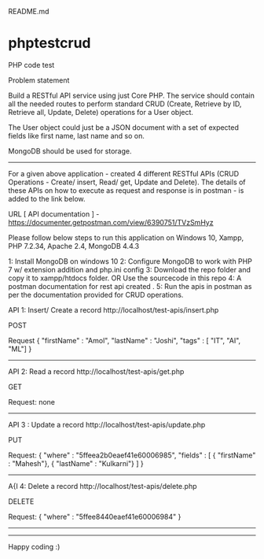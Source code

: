 README.md

# phptestcrud
PHP code test

Problem statement


Build a RESTful API service using just Core PHP. The service should contain all the needed routes to perform standard CRUD (Create, Retrieve by ID, Retrieve all, Update, Delete) operations for a User object. 

The User object could just be a JSON document with a set of expected fields like first name, last name and so on.

MongoDB should be used for storage.

---------------------------------------------------------------------------------------------------------------------------------------------------------------------------------

For a given above application - created 4 different RESTful APIs (CRUD Operations - Create/ insert, Read/ get, Update and Delete). The details of these APIs on how to execute as request and response is in postman - is added to the link below.

URL [ API documentation ] - https://documenter.getpostman.com/view/6390751/TVzSmHyz

Please follow below steps to run this application on Windows 10, Xampp, PHP 7.2.34, Apache 2.4, MongoDB 4.4.3

1: Install MongoDB on windows 10
2: Configure MongoDB to work with PHP 7 w/ extension addition and php.ini config
3: Download the repo folder and copy it to xampp/htdocs folder. OR Use the sourcecode in this repo
4: A postman documentation for rest api created .
5: Run the apis in postman as per the documentation provided for CRUD operations.


API 1: Insert/ Create a record
http://localhost/test-apis/insert.php

POST

Request
{
    "firstName" : "Amol",
    "lastName" : "Joshi",
    "tags" : [ "IT", "AI", "ML"]
}

---------------------------------------------

API 2: Read a record
http://localhost/test-apis/get.php

GET

Request: none

---------------------------------------------

API 3 : Update a record
http://localhost/test-apis/update.php

PUT

Request:
{
    "where" : "5ffeea2b0eaef41e60006985",
    "fields" : [
        { "firstName" : "Mahesh"},
        { "lastName" : "Kulkarni"}
    ]
}

---------------------------------------------

A{I 4: Delete a record
http://localhost/test-apis/delete.php

DELETE

Request: 
{
    "where" : "5ffee8440eaef41e60006984"
}

----------------------------------------------------------------------------------------------------------------------------------------------------------------------
----------------------------------------------------------------------------------------------------------------------------------------------------------------------
Happy coding :)
